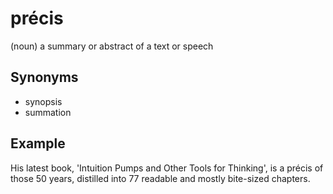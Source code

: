 # précis

(noun) a summary or abstract of a text or speech

## Synonyms

+ synopsis
+ summation

## Example

His latest book, 'Intuition Pumps and Other Tools for Thinking', is a précis of those 50 years, distilled into 77 readable and mostly bite-sized chapters.
